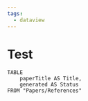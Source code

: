 ```yaml
---
tags:
  - dataview
---
```

# Test
```dataview
TABLE
	paperTitle AS Title,
	generated AS Status
FROM "Papers/References"
```